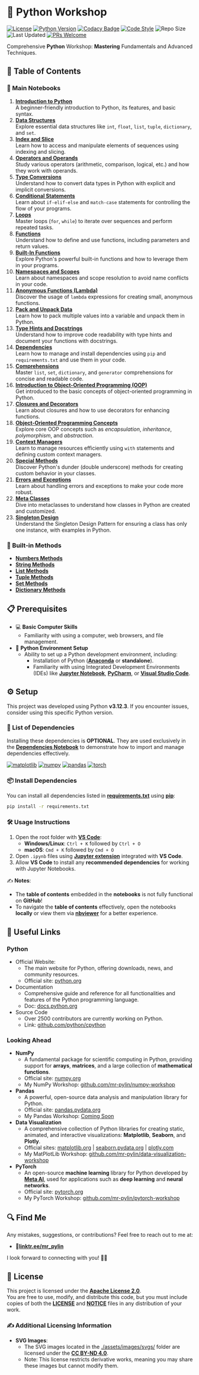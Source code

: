 # 🐍 Python Workshop

[![License](https://img.shields.io/github/license/mr-pylin/python-workshop)](https://github.com/mr-pylin/python-workshop/blob/main/LICENSE)
[![Python Version](https://img.shields.io/badge/Python-3.12.3-blue?logo=python&logoColor=white)](https://www.python.org/downloads/release/python-3123/)
[![Codacy Badge](https://app.codacy.com/project/badge/Grade/c727d7eddc9e42b680c269ab50d628a9)](https://app.codacy.com/gh/mr-pylin/python-workshop/dashboard?utm_source=gh&utm_medium=referral&utm_content=&utm_campaign=Badge_grade)
[![Code Style](https://img.shields.io/badge/code%20style-black-000000.svg)](https://github.com/psf/black)
![Repo Size](https://img.shields.io/github/repo-size/mr-pylin/python-workshop)
![Last Updated](https://img.shields.io/github/last-commit/mr-pylin/python-workshop)
[![PRs Welcome](https://img.shields.io/badge/PRs-welcome-brightgreen)](https://github.com/mr-pylin/python-workshop/pulls)

Comprehensive **Python** Workshop: **Mastering** Fundamentals and Advanced Techniques.

## 📖 Table of Contents

### 📖 Main Notebooks

1. [**Introduction to Python**](./codes/01-introduction-to-python.ipynb)  
A beginner-friendly introduction to Python, its features, and basic syntax.
1. [**Data Structures**](./codes/02-data-structures.ipynb)  
Explore essential data structures like `int`, `float`, `list`, `tuple`, `dictionary`, and `set`.
1. [**Index and Slice**](./codes/03-index-&-slice.ipynb)  
Learn how to access and manipulate elements of sequences using indexing and slicing.
1. [**Operators and Operands**](./codes/04-operator-&-operand.ipynb)  
Study various operators (arithmetic, comparison, logical, etc.) and how they work with operands.
1. [**Type Conversions**](./codes/05-type-conversion.ipynb)  
Understand how to convert data types in Python with explicit and implicit conversions.
1. [**Conditional Statements**](./codes/06-conditional-statements.ipynb)  
Learn about `if-elif-else` and `match-case` statements for controlling the flow of your programs.
1. [**Loops**](./codes/07-loops.ipynb)  
Master loops (`for`, `while`) to iterate over sequences and perform repeated tasks.
1. [**Functions**](./codes/08-functions.ipynb)  
Understand how to define and use functions, including parameters and return values.
1. [**Built-In Functions**](./codes/09-built-in-functions.ipynb)  
Explore Python's powerful built-in functions and how to leverage them in your programs.
1. [**Namespaces and Scopes**](./codes/10-namespace-&-scope.ipynb)  
Learn about namespaces and scope resolution to avoid name conflicts in your code.
1. [**Anonymous Functions (Lambda)**](./codes/11-anonymous-functions.ipynb)  
Discover the usage of `lambda` expressions for creating small, anonymous functions.
1. [**Pack and Unpack Data**](./codes/12-pack-unpack.ipynb)  
Learn how to pack multiple values into a variable and unpack them in Python.
1. [**Type Hints and Docstrings**](./codes/13-type-hints-and-docstrings.ipynb)  
Understand how to improve code readability with type hints and document your functions with docstrings.
1. [**Dependencies**](./codes/14-dependencies.ipynb)  
Learn how to manage and install dependencies using `pip` and `requirements.txt` and use them in your code.
1. [**Comprehensions**](./codes/15-comprehensions.ipynb)  
Master `list`, `set`, `dictionary`, and `generator` comprehensions for concise and readable code.
1. [**Introduction to Object-Oriented Programming (OOP)**](./codes/16-introduction-to-oop.ipynb)  
Get introduced to the basic concepts of object-oriented programming in Python.
1. [**Closures and Decorators**](./codes/17-closure-decorator.ipynb)  
Learn about closures and how to use decorators for enhancing functions.
1. [**Object-Oriented Programming Concepts**](./codes/18-oop-concepts.ipynb)  
Explore core OOP concepts such as *encapsulation*, *inheritance*, *polymorphism*, and *abstraction*.
1. [**Context Managers**](./codes/19-context-managers.ipynb)  
Learn to manage resources efficiently using `with` statements and defining custom context managers.
1. [**Special Methods**](./codes/20-special-methods.ipynb)  
Discover Python's dunder (double underscore) methods for creating custom behavior in your classes.
1. [**Errors and Exceptions**](./codes/21-errors-and-exceptions.ipynb)  
Learn about handling errors and exceptions to make your code more robust.
1. [**Meta Classes**](./codes/22-meta-classes.ipynb)  
Dive into metaclasses to understand how classes in Python are created and customized.
1. [**Singleton Design**](./codes/23-singleton-design.ipynb)  
Understand the Singleton Design Pattern for ensuring a class has only one instance, with examples in Python.

### 📖 Built-in Methods

- [**Numbers Methods**](./codes/builtins/list-methods.ipynb)
- [**String Methods**](./codes/builtins/string-methods.ipynb)
- [**List Methods**](./codes/builtins/list-methods.ipynb)
- [**Tuple Methods**](./codes/builtins/tuple-methods.ipynb)
- [**Set Methods**](./codes/builtins/set-methods.ipynb)
- [**Dictionary Methods**](./codes/builtins/dictionary-methods.ipynb)

## 📋 Prerequisites

- 💻 **Basic Computer Skills**
  - Familiarity with using a computer, web browsers, and file management.
- 🐍 **Python Environment Setup**
  - Ability to set up a Python development environment, including:
    - Installation of Python ([**Anaconda**](https://www.anaconda.com/) or **standalone**).
    - Familiarity with using Integrated Development Environments (IDEs) like [**Jupyter Notebook**](https://jupyter.org/), [**PyCharm**](https://www.jetbrains.com/pycharm/), or [**Visual Studio Code**](https://code.visualstudio.com/).

## ⚙️ Setup

This project was developed using Python **v3.12.3**. If you encounter issues, consider using this specific Python version.

### 📝 List of Dependencies

Installing these dependencies is **OPTIONAL**. They are used exclusively in the [**Dependencies Notebook**](./codes/14-dependencies.ipynb) to demonstrate how to import and manage dependencies effectively.

[![matplotlib](https://img.shields.io/badge/matplotlib-3.9.1-green)](https://pypi.org/project/matplotlib/3.9.1/)
[![numpy](https://img.shields.io/badge/numpy-1.26.4-orange)](https://pypi.org/project/numpy/1.26.4/)
[![pandas](https://img.shields.io/badge/pandas-2.2.2-yellow)](https://pypi.org/project/pandas/2.2.2/)
[![torch](https://img.shields.io/badge/torch-2.4.0-yellow)](https://pytorch.org/)

### 📦 Install Dependencies

You can install all dependencies listed in [**requirements.txt**](./requirements.txt) using [**pip**](https://pip.pypa.io/en/stable/installation/):

```bash
pip install -r requirements.txt
```

### 🛠️ Usage Instructions

1. Open the root folder with [**VS Code**](https://code.visualstudio.com/):
    - **Windows/Linux**: `Ctrl + K` followed by `Ctrl + O`
    - **macOS**: `Cmd + K` followed by `Cmd + O`
1. Open `.ipynb` files using [**Jupyter extension**](https://marketplace.visualstudio.com/items?itemName=ms-toolsai.jupyter) integrated with **VS Code**.
1. Allow **VS Code** to install any **recommended dependencies** for working with Jupyter Notebooks.

✍️ **Notes**:  

- The **table of contents** embedded in the **notebooks** is not fully functional on **GitHub**!
- To navigate the **table of contents** effectively, open the notebooks **locally** or view them via [**nbviewer**](https://nbviewer.org/github/mr-pylin/python-workshop) for a better experience.

## 🔗 Useful Links

### **Python**

- Official Website:
  - The main website for Python, offering downloads, news, and community resources.
  - Official site: [python.org](https://www.python.org/)
- Documentation
  - Comprehensive guide and reference for all functionalities and features of the Python programming language.
  - Doc: [docs.python.org](https://docs.python.org/)
- Source Code
  - Over 2500 contributors are currently working on Python.
  - Link: [github.com/python/cpython](https://github.com/python/cpython)

### **Looking Ahead**

- **NumPy**
  - A fundamental package for scientific computing in Python, providing support for **arrays**, **matrices**, and a large collection of **mathematical functions**.
  - Official site: [numpy.org](https://numpy.org/)
  - My NumPy Workshop: [github.com/mr-pylin/numpy-workshop](https://github.com/mr-pylin/numpy-workshop)
- **Pandas**
  - A powerful, open-source data analysis and manipulation library for Python.
  - Official site: [pandas.pydata.org](https://pandas.pydata.org/)
  - My Pandas Workshop: [Coming Soon](https://github.com/mr-pylin/#)
- **Data Visualization**
  - A comprehensive collection of Python libraries for creating static, animated, and interactive visualizations: **Matplotlib**, **Seaborn**, and **Plotly**.
  - Official sites: [matplotlib.org](https://matplotlib.org/) | [seaborn.pydata.org](https://seaborn.pydata.org/) | [plotly.com](https://plotly.com/)
  - My MatPlotLib Workshop: [github.com/mr-pylin/data-visualization-workshop](https://github.com/mr-pylin/data-visualization-workshop)
- **PyTorch**
  - An open-source **machine learning** library for Python developed by [**Meta AI**](https://ai.meta.com/), used for applications such as **deep learning** and **neural networks**.
  - Official site: [pytorch.org](https://pytorch.org/)
  - My PyTorch Workshop: [github.com/mr-pylin/pytorch-workshop](https://github.com/mr-pylin/pytorch-workshop)

## 🔍 Find Me

Any mistakes, suggestions, or contributions? Feel free to reach out to me at:

- 📍[**linktr.ee/mr_pylin**](https://linktr.ee/mr_pylin)

I look forward to connecting with you! 🏃‍♂️

## 📄 License

This project is licensed under the **[Apache License 2.0](./LICENSE)**.  
You are free to use, modify, and distribute this code, but you must include copies of both the [**LICENSE**](./LICENSE) and [**NOTICE**](./NOTICE) files in any distribution of your work.

### ✍️ Additional Licensing Information

- **SVG Images**:
  - The SVG images located in the [./assets/images/svgs/](./assets/images/svgs/) folder are licensed under the **[CC BY-ND 4.0](./assets/images/svgs/LICENSE)**.
  - Note: This license restricts derivative works, meaning you may share these images but cannot modify them.
